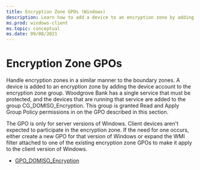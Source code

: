 ```yaml
---
title: Encryption Zone GPOs (Windows)
description: Learn how to add a device to an encryption zone by adding the device account to the encryption zone group in Windows Defender Firewall with Advanced Security.
ms.prod: windows-client
ms.topic: conceptual
ms.date: 09/08/2021
---
```


# Encryption Zone GPOs


Handle encryption zones in a similar manner to the boundary zones. A device is added to an encryption zone by adding the device account to the encryption zone group. Woodgrove Bank has a single service that must be protected, and the devices that are running that service are added to the group CG\_DOMISO\_Encryption. This group is granted Read and Apply Group Policy permissions in on the GPO described in this section.

The GPO is only for server versions of Windows. Client devices aren't expected to participate in the encryption zone. If the need for one occurs, either create a new GPO for that version of Windows or expand the WMI filter attached to one of the existing encryption zone GPOs to make it apply to the client version of Windows.

-   [GPO\_DOMISO\_Encryption](gpo-domiso-encryption.md)

